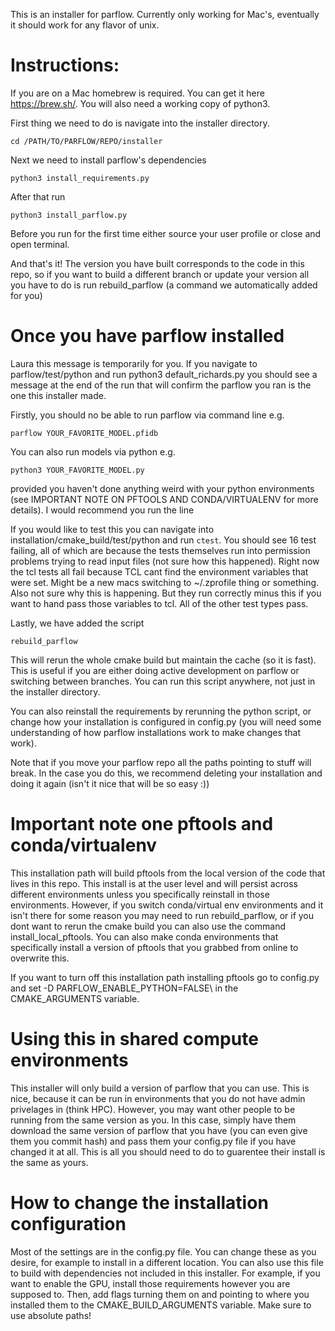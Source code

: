 This is an installer for parflow. Currently only working for Mac's, eventually it should work for any flavor of unix.

# Instructions:
If you are on a Mac homebrew is required. You can get it here https://brew.sh/. You will also need a working copy of python3.

First thing we need to do is navigate into the installer directory. 

`cd /PATH/TO/PARFLOW/REPO/installer`

Next we need to install parflow's dependencies

`python3 install_requirements.py`

After that run

`python3 install_parflow.py`

Before you run for the first time either source your user profile or close and open terminal.

And that's it! The version you have built corresponds to the code in this repo, so if you want to build a different branch or update your version all you have to do is run rebuild_parflow (a command we automatically added for you)

# Once you have parflow installed
Laura this message is temporarily for you. If you navigate to parflow/test/python and run python3 default_richards.py you should see a message at the end of the run that will confirm the parflow you ran is the one this installer made.

Firstly, you should no be able to run parflow via command line e.g.

`parflow YOUR_FAVORITE_MODEL.pfidb`

You can also run models via python e.g.

`python3 YOUR_FAVORITE_MODEL.py`

provided you haven't done anything weird with your python environments (see IMPORTANT NOTE ON PFTOOLS AND CONDA/VIRTUALENV for more details). I would recommend you run the line

If you would like to test this you can navigate into installation/cmake_build/test/python and run `ctest`. You should see 16 test failing, all of which are because the tests themselves run into permission problems trying to read input files (not sure how this happened). Right now the tcl tests all fail because TCL cant find the environment variables that were set. Might be a new macs switching to ~/.zprofile thing or something. Also not sure why this is happening. But they run correctly minus this if you want to hand pass those variables to tcl. All of the other test types pass.

Lastly, we have added the script

`rebuild_parflow`

This will rerun the whole cmake build but maintain the cache (so it is fast). This is useful if you are either doing active development on parflow or switching between branches. You can run this script anywhere, not just in the installer directory.

You can also reinstall the requirements by rerunning the python script, or change how your installation is configured in config.py (you will need some understanding of how parflow installations work to make changes that work).

Note that if you move your parflow repo all the paths pointing to stuff will break. In the case you do this, we recommend deleting your installation and doing it again (isn't it nice that will be so easy :))

# Important note one pftools and conda/virtualenv
This installation path will build pftools from the local version of the code that lives in this repo. This install is at the user level and will persist across different environments unless you specifically reinstall in those environments. However, if you switch conda/virtual env environments and it isn't there for some reason you may need to run rebuild_parflow, or if you dont want to rerun the cmake build you can also use the command install_local_pftools. You can also make conda environments that specifically install a version of pftools that you grabbed from online to overwrite this.

If you want to turn off this installation path installing pftools go to config.py and set -D PARFLOW_ENABLE_PYTHON=FALSE\ in the CMAKE_ARGUMENTS variable.

# Using this in shared compute environments
This installer will only build a version of parflow that you can use. This is nice, because it can be run in environments that you do not have admin privelages in (think HPC). However, you may want other people to be running from the same version as you. In this case, simply have them download the same version of parflow that you have (you can even give them you commit hash) and pass them your config.py file if you have changed it at all. This is all you should need to do to guarentee their install is the same as yours.

# How to change the installation configuration
Most of the settings are in the config.py file. You can change these as you desire, for example to install in a different location. You can also use this file to build with dependencies not included in this installer. For example, if you want to enable the GPU, install those requirements however you are supposed to. Then, add flags turning them on and pointing to where you installed them to the CMAKE_BUILD_ARGUMENTS variable. Make sure to use absolute paths!
